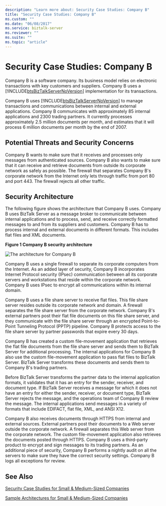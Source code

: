 ```yaml
---
description: "Learn more about: Security Case Studies: Company B"
title: "Security Case Studies: Company B"
ms.custom: ""
ms.date: "06/08/2017"
ms.service: biztalk-server
ms.reviewer: ""
ms.suite: ""
ms.topic: "article"
---
```

# Security Case Studies: Company B
Company B is a software company. Its business model relies on electronic transactions with key customers and suppliers. Company B uses a [!INCLUDE[btsBizTalkServerNoVersion](../includes/btsbiztalkservernoversion-md.md)] implementation for its transactions.  
  
 Company B uses [!INCLUDE[btsBizTalkServerNoVersion](../includes/btsbiztalkservernoversion-md.md)] to manage transactions and communications between internal and external applications. Company B communicates with approximately 85 internal applications and 2300 trading partners. It currently processes approximately 2.5 million documents per month, and estimates that it will process 6 million documents per month by the end of 2007.  
  
## Potential Threats and Security Concerns  
 Company B wants to make sure that it receives and processes only messages from authenticated sources. Company B also wants to make sure that it can receive and retrieve documents from outside its corporate network as safely as possible. The firewall that separates Company B's corporate network from the Internet only lets through traffic from port 80 and port 443. The firewall rejects all other traffic.  
  
## Security Architecture  
 The following figure shows the architecture that Company B uses. Company B uses BizTalk Server as a message broker to communicate between internal applications and to process, send, and receive correctly formatted messages to and from its suppliers and customers. Company B has to process internal and external documents in different formats. This includes flat files and XML documents.  
  
 **Figure 1 Company B security architecture**  
  
 ![The architecture for Company B](../core/media/bpi-cp-pc-company-b.gif "BPI_CP_PC_COMPANY_B")  
  
 Company B uses a single firewall to separate its corporate computers from the Internet. As an added layer of security, Company B incorporates Internet Protocol security (IPsec) communication between all its corporate servers and workstations that reside within the corporate network. Company B uses IPsec to encrypt all communications within its internal domain.  
  
 Company B uses a file share server to receive flat files. This file share server resides outside its corporate network and domain. A firewall separates the file share server from the corporate network. Company B's external partners post their flat file documents on this file share server, and they communicate with the file share server through an encrypted Point-to-Point Tunneling Protocol (PPTP) pipeline. Company B protects access to the file share server by partner passwords that expire every 30 days.  
  
 Company B has created a custom file-movement application that retrieves the flat file documents from the file share server and sends them to BizTalk Server for additional processing. The internal applications for Company B also use the custom file-movement application to pass flat files to BizTalk Server. BizTalk Server transforms these documents and sends them to Company B's trading partners.  
  
 Before BizTalk Server transforms the partner data to the internal application formats, it validates that it has an entry for the sender, receiver, and document type. If BizTalk Server receives a message for which it does not have an entry for either the sender, receiver, or document type, BizTalk Server rejects the message, and the operations team of Company B review the message. The internal applications send messages in a variety of formats that include EDIFACT, flat file, XML, and ANSI X12.  
  
 Company B also receives documents through HTTPS from internal and external sources. External partners post their documents to a Web server outside the corporate network. A firewall separates this Web server from the corporate network. The custom file-movement application also retrieves the documents posted through HTTPS. Company B uses a third-party product to encrypt and sign messages to its trading partners. As an additional piece of security, Company B performs a nightly audit on all the servers to make sure they have the correct security settings. Company B logs all exceptions for review.  
  
## See Also  
 
 [Security Case Studies for Small & Medium-Sized Companies](../core/security-case-studies-for-small-to-medium-sized-companies.md)   
 
 [Sample Architectures for Small & Medium-Sized Companies](../core/sample-architectures-for-small-medium-sized-companies.md)
